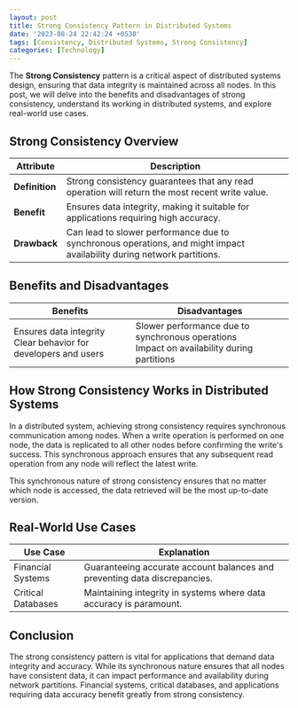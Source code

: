 ```yaml
---
layout: post
title: Strong Consistency Pattern in Distributed Systems
date: '2023-08-24 22:42:24 +0530'
tags: [Consistency, Distributed Systems, Strong Consistency]
categories: [Technology]
---
```


The **Strong Consistency** pattern is a critical aspect of distributed systems design, ensuring that data integrity is maintained across all nodes. In this post, we will delve into the benefits and disadvantages of strong consistency, understand its working in distributed systems, and explore real-world use cases.

## Strong Consistency Overview

| Attribute          | Description                                                       |
|--------------------|-------------------------------------------------------------------|
| **Definition**     | Strong consistency guarantees that any read operation will return the most recent write value. |
| **Benefit**        | Ensures data integrity, making it suitable for applications requiring high accuracy. |
| **Drawback**       | Can lead to slower performance due to synchronous operations, and might impact availability during network partitions. |

## Benefits and Disadvantages

| Benefits                                      | Disadvantages                                 |
|-----------------------------------------------|-----------------------------------------------|
| Ensures data integrity<br>Clear behavior for developers and users | Slower performance due to synchronous operations<br>Impact on availability during partitions |

## How Strong Consistency Works in Distributed Systems

In a distributed system, achieving strong consistency requires synchronous communication among nodes. When a write operation is performed on one node, the data is replicated to all other nodes before confirming the write's success. This synchronous approach ensures that any subsequent read operation from any node will reflect the latest write.

This synchronous nature of strong consistency ensures that no matter which node is accessed, the data retrieved will be the most up-to-date version.

## Real-World Use Cases

| Use Case                                      | Explanation                                 |
|-----------------------------------------------|---------------------------------------------|
| Financial Systems                             | Guaranteeing accurate account balances and preventing data discrepancies. |
| Critical Databases                            | Maintaining integrity in systems where data accuracy is paramount. |

## Conclusion

The strong consistency pattern is vital for applications that demand data integrity and accuracy. While its synchronous nature ensures that all nodes have consistent data, it can impact performance and availability during network partitions. Financial systems, critical databases, and applications requiring data accuracy benefit greatly from strong consistency.